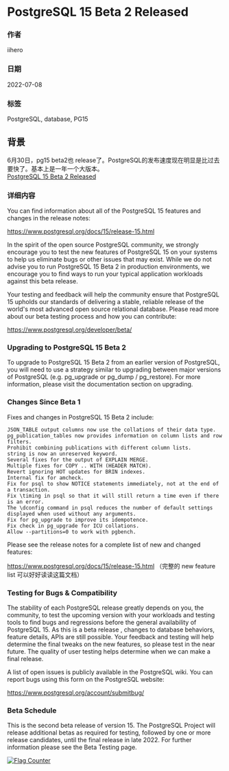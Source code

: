 # PostgreSQL 15 Beta 2 Released

### 作者

iihero

### 日期

2022-07-08

### 标签

PostgreSQL, database, PG15

## 背景
6月30日，pg15 beta2也 release了。PostgreSQL的发布速度现在明显是比过去要快了。基本上是一年一个大版本。  
[PostgreSQL 15 Beta 2 Released](https://www.postgresql.org/about/news/postgresql-15-beta-2-released-2479/)   

### 详细内容 

You can find information about all of the PostgreSQL 15 features and changes in the release notes:

https://www.postgresql.org/docs/15/release-15.html

In the spirit of the open source PostgreSQL community, we strongly encourage you to test the new features of PostgreSQL 15 on your systems to help us eliminate bugs or other issues that may exist. While we do not advise you to run PostgreSQL 15 Beta 2 in production environments, we encourage you to find ways to run your typical application workloads against this beta release.

Your testing and feedback will help the community ensure that PostgreSQL 15 upholds our standards of delivering a stable, reliable release of the world's most advanced open source relational database. Please read more about our beta testing process and how you can contribute:

https://www.postgresql.org/developer/beta/
### Upgrading to PostgreSQL 15 Beta 2

To upgrade to PostgreSQL 15 Beta 2 from an earlier version of PostgreSQL, you will need to use a strategy similar to upgrading between major versions of PostgreSQL (e.g. pg_upgrade or pg_dump / pg_restore). For more information, please visit the documentation section on upgrading.

### Changes Since Beta 1

Fixes and changes in PostgreSQL 15 Beta 2 include:

    JSON_TABLE output columns now use the collations of their data type.  
    pg_publication_tables now provides information on column lists and row filters.  
    Prohibit combining publications with different column lists.  
    string is now an unreserved keyword.  
    Several fixes for the output of EXPLAIN MERGE.  
    Multiple fixes for COPY .. WITH (HEADER MATCH).  
    Revert ignoring HOT updates for BRIN indexes.  
    Internal fix for amcheck.  
    Fix for psql to show NOTICE statements immediately, not at the end of a transaction.  
    Fix \timing in psql so that it will still return a time even if there is an error.  
    The \dconfig command in psql reduces the number of default settings displayed when used without any arguments.  
    Fix for pg_upgrade to improve its idempotence.  
    Fix check in pg_upgrade for ICU collations.  
    Allow --partitions=0 to work with pgbench.  

Please see the release notes for a complete list of new and changed features:

https://www.postgresql.org/docs/15/release-15.html （完整的 new feature list 可以好好读读这篇文档）


### Testing for Bugs & Compatibility

The stability of each PostgreSQL release greatly depends on you, the community, to test the upcoming version with your workloads and testing tools to find bugs and regressions before the general availability of PostgreSQL 15. As this is a beta release , changes to database behaviors, feature details, APIs are still possible. Your feedback and testing will help determine the final tweaks on the new features, so please test in the near future. The quality of user testing helps determine when we can make a final release.

A list of open issues is publicly available in the PostgreSQL wiki. You can report bugs using this form on the PostgreSQL website:

https://www.postgresql.org/account/submitbug/

### Beta Schedule

This is the second beta release of version 15. The PostgreSQL Project will release additional betas as required for testing, followed by one or more release candidates, until the final release in late 2022. For further information please see the Beta Testing page.

<a rel="nofollow"  href="https://info.flagcounter.com/tFcK"><img src="https://s11.flagcounter.com/countxl/tFcK/bg_FFFFFF/txt_000000/border_CCCCCC/columns_2/maxflags_10/viewers_0/labels_1/pageviews_1/flags_0/percent_0/" alt="Flag Counter" border="0" alt="Flag Counter"  border="0"></a> 
